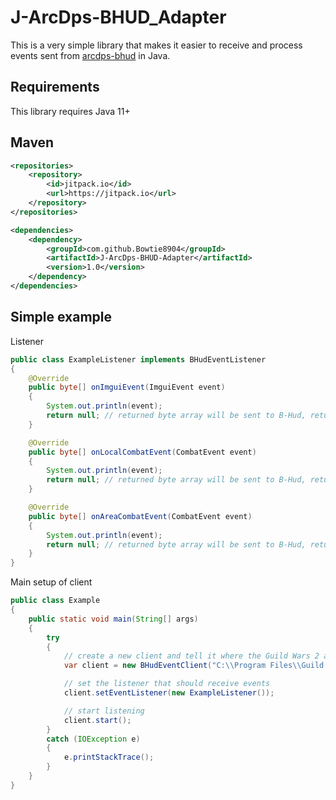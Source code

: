 # J-ArcDps-BHUD_Adapter
 This is a very simple library that makes it easier to receive and process events sent from [arcdps-bhud](https://github.com/blish-hud/arcdps-bhud) in Java.

## Requirements
This library requires Java 11+

## Maven
```xml
<repositories>
    <repository>
        <id>jitpack.io</id>
        <url>https://jitpack.io</url>
    </repository>
</repositories>

<dependencies>
    <dependency>
        <groupId>com.github.Bowtie8904</groupId>
        <artifactId>J-ArcDps-BHUD-Adapter</artifactId>
        <version>1.0</version>
    </dependency>
</dependencies>
```

## Simple example
Listener
```java
public class ExampleListener implements BHudEventListener
{
    @Override
    public byte[] onImguiEvent(ImguiEvent event)
    {
        System.out.println(event);
        return null; // returned byte array will be sent to B-Hud, return null to not send anything
    }

    @Override
    public byte[] onLocalCombatEvent(CombatEvent event)
    {
        System.out.println(event);
        return null; // returned byte array will be sent to B-Hud, return null to not send anything
    }

    @Override
    public byte[] onAreaCombatEvent(CombatEvent event)
    {
        System.out.println(event);
        return null; // returned byte array will be sent to B-Hud, return null to not send anything
    }
}
```

Main setup of client
```java
public class Example
{
    public static void main(String[] args)
    {
        try
        {
            // create a new client and tell it where the Guild Wars 2 application is
            var client = new BHudEventClient("C:\\Program Files\\Guild Wars 2\\Gw2-64.exe");

            // set the listener that should receive events
            client.setEventListener(new ExampleListener());

            // start listening
            client.start();
        }
        catch (IOException e)
        {
            e.printStackTrace();
        }
    }
}
```
